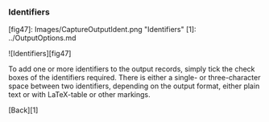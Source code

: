 <h3 id="outputident"> Identifiers </h3>
[fig47]: Images/CaptureOutputIdent.png "Identifiers"
[1]: ../OutputOptions.md

![Identifiers][fig47]

To add one or more identifiers to the output records, simply tick the check boxes of the identifiers required. There is either a single- or three-character space between two identifiers, depending on the output format, either plain text or with LaTeX-table or other markings. 

[Back][1]
